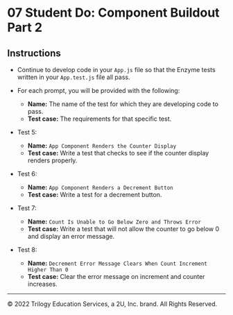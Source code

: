 # 07 Student Do: Component Buildout Part 2

## Instructions
* Continue to develop code in your `App.js` file so that the Enzyme tests written in your `App.test.js` file all pass.
* For each prompt, you will be provided with the following:
  *  **Name:** The name of the test for which they are developing code to pass.
  * **Test case:** The requirements for that specific test.

* Test 5:
  * **Name:** `App Component Renders the Counter Display`
  * **Test case:** Write a test that checks to see if the counter display renders properly.
* Test 6:
  * **Name:** `App Component Renders a Decrement Button`
  * **Test case:** Write a test for a decrement button.
* Test 7:
  * **Name:** `Count Is Unable to Go Below Zero and Throws Error`
  * **Test case:** Write a test that will not allow the counter to go below 0 and display an error message.
* Test 8:
  * **Name:** `Decrement Error Message Clears When Count Increment Higher Than 0`
  * **Test case:** Clear the error message on increment and counter increases.

---

© 2022 Trilogy Education Services, a 2U, Inc. brand. All Rights Reserved.
